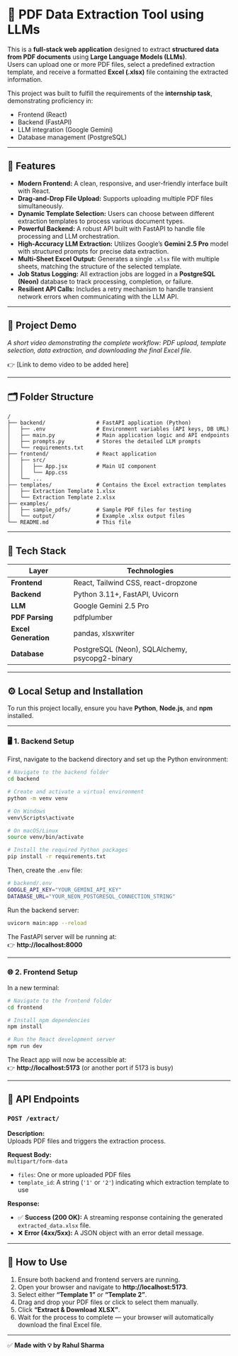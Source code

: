# 📄 PDF Data Extraction Tool using LLMs

This is a **full-stack web application** designed to extract **structured data from PDF documents** using **Large Language Models (LLMs)**.  
Users can upload one or more PDF files, select a predefined extraction template, and receive a formatted **Excel (.xlsx)** file containing the extracted information.

This project was built to fulfill the requirements of the **internship task**, demonstrating proficiency in:

- Frontend (React)  
- Backend (FastAPI)  
- LLM integration (Google Gemini)  
- Database management (PostgreSQL)

---

## 🚀 Features

- **Modern Frontend:** A clean, responsive, and user-friendly interface built with React.  
- **Drag-and-Drop File Upload:** Supports uploading multiple PDF files simultaneously.  
- **Dynamic Template Selection:** Users can choose between different extraction templates to process various document types.  
- **Powerful Backend:** A robust API built with FastAPI to handle file processing and LLM orchestration.  
- **High-Accuracy LLM Extraction:** Utilizes Google’s **Gemini 2.5 Pro** model with structured prompts for precise data extraction.  
- **Multi-Sheet Excel Output:** Generates a single `.xlsx` file with multiple sheets, matching the structure of the selected template.  
- **Job Status Logging:** All extraction jobs are logged in a **PostgreSQL (Neon)** database to track processing, completion, or failure.  
- **Resilient API Calls:** Includes a retry mechanism to handle transient network errors when communicating with the LLM API.  

---

## 🎥 Project Demo

*A short video demonstrating the complete workflow: PDF upload, template selection, data extraction, and downloading the final Excel file.*

👉 [Link to demo video to be added here]

---

## 🗂️ Folder Structure

```
/
├── backend/                # FastAPI application (Python)
│   ├── .env                # Environment variables (API keys, DB URL)
│   ├── main.py             # Main application logic and API endpoints
│   ├── prompts.py          # Stores the detailed LLM prompts
│   └── requirements.txt
├── frontend/               # React application
│   ├── src/
│   │   ├── App.jsx         # Main UI component
│   │   └── App.css
│   └── ...
├── templates/              # Contains the Excel extraction templates
│   ├── Extraction Template 1.xlsx
│   └── Extraction Template 2.xlsx
├── examples/
│   ├── sample_pdfs/        # Sample PDF files for testing
│   └── output/             # Example .xlsx output files
└── README.md               # This file
```

---

## 🧰 Tech Stack

| Layer | Technologies |
|-------|---------------|
| **Frontend** | React, Tailwind CSS, react-dropzone |
| **Backend** | Python 3.11+, FastAPI, Uvicorn |
| **LLM** | Google Gemini 2.5 Pro |
| **PDF Parsing** | pdfplumber |
| **Excel Generation** | pandas, xlsxwriter |
| **Database** | PostgreSQL (Neon), SQLAlchemy, psycopg2-binary |

---

## ⚙️ Local Setup and Installation

To run this project locally, ensure you have **Python**, **Node.js**, and **npm** installed.

---

### 🖥️ 1. Backend Setup

First, navigate to the backend directory and set up the Python environment:

```bash
# Navigate to the backend folder
cd backend

# Create and activate a virtual environment
python -m venv venv

# On Windows
venv\Scripts\activate

# On macOS/Linux
source venv/bin/activate

# Install the required Python packages
pip install -r requirements.txt
```

Then, create the `.env` file:

```bash
# backend/.env
GOOGLE_API_KEY="YOUR_GEMINI_API_KEY"
DATABASE_URL="YOUR_NEON_POSTGRESQL_CONNECTION_STRING"
```

Run the backend server:

```bash
uvicorn main:app --reload
```

The FastAPI server will be running at:  
👉 **http://localhost:8000**

---

### 🌐 2. Frontend Setup

In a new terminal:

```bash
# Navigate to the frontend folder
cd frontend

# Install npm dependencies
npm install

# Run the React development server
npm run dev
```

The React app will now be accessible at:  
👉 **http://localhost:5173** (or another port if 5173 is busy)

---

## 🔗 API Endpoints

### `POST /extract/`

**Description:**  
Uploads PDF files and triggers the extraction process.

**Request Body:**  
`multipart/form-data`
- `files`: One or more uploaded PDF files  
- `template_id`: A string (`'1'` or `'2'`) indicating which extraction template to use  

**Response:**
- ✅ **Success (200 OK):** A streaming response containing the generated `extracted_data.xlsx` file.  
- ❌ **Error (4xx/5xx):** A JSON object with an error detail message.

---

## 🧭 How to Use

1. Ensure both backend and frontend servers are running.  
2. Open your browser and navigate to **http://localhost:5173**.  
3. Select either **“Template 1”** or **“Template 2”**.  
4. Drag and drop your PDF files or click to select them manually.  
5. Click **“Extract & Download XLSX”**.  
6. Wait for the process to complete — your browser will automatically download the final Excel file.

---

✅ **Made with 💡 by Rahul Sharma**
